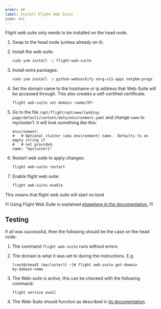 ```yaml
---
order: 40
label: Install Flight Web Suite
icon: dot
---
```


Flight web suite only needs to be installed on the head node. 


1. Swap to the head node (unless already on it).


2. Install the web suite:
    ```bash
    sudo yum install -y flight-web-suite 
    ```

3. Install extra packages:
    ```bash
    sudo yum install -y python-websockify xorg-x11-apps netpbm-progs 
    ```


4. Set the domain name to the hostname or ip address that Web-Suite will be accessed through. This also creates a self-certified certificate.
    ```bash
    flight web-suite set-domain <name/IP>
    ```

5. Go to the file `/opt/flight/opt/www/landing-page/default/content/data/environment.yaml` and change `name` to mycluster1. It will look something like this:
    ```
    environment:
    #   # Optional cluster (aka environment) name.  Defaults to an empty string if
    #   # not provided.
    name: "mycluster1"
    ```

6. Restart web suite to apply changes:
    ```bash
    flight web-suite restart
    ```

7. Enable flight web suite:
    ```bash
    flight web-suite enable
    ```
This means that flight web suite will start on boot

!!!
Using Flight Web Suite is explained [elsewhere in the documentation.](/hpc_environment_usage/flight_web_suite/what_is_web_suite/)
!!!

## Testing

If all was successful, then the following should be the case on the head node:

1. The command `flight web-suite` runs without errors

2. The domain is what it was set to during the instructions. E.g.
    ```
    [root@chead1 (mycluster1) ~]# flight web-suite get-domain
    my-domain-name
    ```

3. The Web-suite is active, this can be checked with the following command:
    ```
    flight service avail
    ```

4. The Web-Suite should function as described in [its documentation](/hpc_environment_usage/flight_web_suite/what_is_web_suite/).